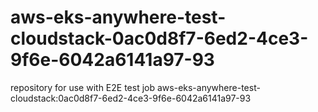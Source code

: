 # aws-eks-anywhere-test-cloudstack-0ac0d8f7-6ed2-4ce3-9f6e-6042a6141a97-93
repository for use with E2E test job aws-eks-anywhere-test-cloudstack:0ac0d8f7-6ed2-4ce3-9f6e-6042a6141a97-93
